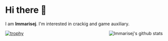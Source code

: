 # Hi there 👋

I am **lmmarisej**. 
I'm interested in crackig and game auxiliary.


<img style="max-width: 450px" align="right" src="https://github-readme-stats.vercel.app/api?username=lmmarisej&show_icons=true&icon_color=0366d6&bg_color=ffffff&hide_title=true&include_all_commits=true&count_private=true" alt="lmmarisej's github stats"/>


[![trophy](https://github-profile-trophy.vercel.app/?username=lmmarisej)](https://github.com/lmmarisej)




